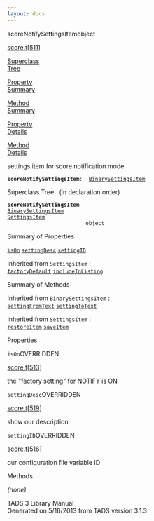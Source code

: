 ```yaml
---
layout: docs
---
```

<span class="title">scoreNotifySettingsItem</span><span class="type">object</span>

[score.t](../file/score.t.html)\[[511](../source/score.t.html#511)\]

[Superclass  
Tree](#_SuperClassTree_)

[Property  
Summary](#_PropSummary_)

[Method  
Summary](#_MethodSummary_)

[Property  
Details](#_Properties_)

[Method  
Details](#_Methods_)



settings item for score notification mode

**`scoreNotifySettingsItem`**` :   `[`BinarySettingsItem`](../object/BinarySettingsItem.html)



<span id="_SuperClassTree_"></span>



<span class="hdln">Superclass Tree</span>   (in declaration order)



**`scoreNotifySettingsItem`**  
[`BinarySettingsItem`](../object/BinarySettingsItem.html)  
[`SettingsItem`](../object/SettingsItem.html)  
`                         object`  
<span id="_PropSummary_"></span>



<span class="hdln">Summary of Properties</span>  



[`isOn`](#isOn) [`settingDesc`](#settingDesc) [`settingID`](#settingID)



Inherited from `SettingsItem` :  
[`factoryDefault`](../object/SettingsItem.html#factoryDefault) [`includeInListing`](../object/SettingsItem.html#includeInListing)

<span id="_MethodSummary_"></span>



<span class="hdln">Summary of Methods</span>  





Inherited from `BinarySettingsItem` :  
[`settingFromText`](../object/BinarySettingsItem.html#settingFromText) [`settingToText`](../object/BinarySettingsItem.html#settingToText)

Inherited from `SettingsItem` :  
[`restoreItem`](../object/SettingsItem.html#restoreItem) [`saveItem`](../object/SettingsItem.html#saveItem)

<span id="_Properties_"></span>



<span class="hdln">Properties</span>  



<span id="isOn"></span>

`isOn`<span class="rem">OVERRIDDEN</span>

[score.t](../file/score.t.html)\[[513](../source/score.t.html#513)\]



the "factory setting" for NOTIFY is ON



<span id="settingDesc"></span>

`settingDesc`<span class="rem">OVERRIDDEN</span>

[score.t](../file/score.t.html)\[[519](../source/score.t.html#519)\]



show our description



<span id="settingID"></span>

`settingID`<span class="rem">OVERRIDDEN</span>

[score.t](../file/score.t.html)\[[516](../source/score.t.html#516)\]



our configuration file variable ID



<span id="_Methods_"></span>



<span class="hdln">Methods</span>  



*(none)*



TADS 3 Library Manual  
Generated on 5/16/2013 from TADS version 3.1.3


